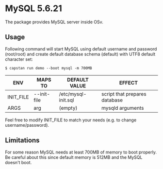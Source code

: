 # MySQL 5.6.21
The package provides MySQL server inside OSv.

## Usage
Following command will start MySQL using default username and password (root/root)
and create default database schema (default) with UTF8 default character set:
```
$ capstan run demo --boot mysql -m 700MB
```
| ENV       |  MAPS TO    | DEFAULT VALUE       | EFFECT
|-----------|-------------|---------------------|--------
| INIT_FILE | --init-file | /etc/mysql-init.sql | script that prepares database
| ARGS      | arg         | (empty)             | mysqld arguments

Feel free to modify INIT_FILE to match your needs (e.g. to change username/password).

## Limitations
For some reason MySQL needs at least 700MB of memory to boot properly. Be careful about
this since default memory is 512MB and the MySQL doesn't boot.
